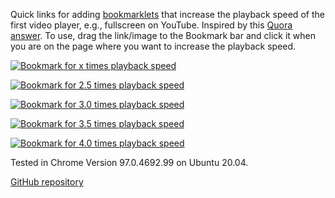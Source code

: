 Quick links for adding [bookmarklets](https://www.freecodecamp.org/news/what-are-bookmarklets/) that increase the playback speed of the first video player, e.g., fullscreen on YouTube.
Inspired by this [Quora answer](https://www.quora.com/Is-there-a-way-of-watching-YouTube-videos-at-higher-than-2x-speed).
To use, drag the link/image to the Bookmark bar and click it when you are on the page where you want to increase the playback speed.

<a href='javascript:(()=>{document.getElementsByTagName("video")[0].playbackRate=prompt("Playback speed","1.0");})()'><img alt="Bookmark for x times playback speed" src="https://img.shields.io/badge/Playback%20speed-x%20times-lightgrey"></a>

[![Bookmark for 2.5 times playback speed](https://img.shields.io/badge/Playback%20speed-2.5%20x-lightgrey)](javascript:document.getElementsByTagName("video")[0].playbackRate=2.5)

[![Bookmark for 3.0 times playback speed](https://img.shields.io/badge/Playback%20speed-3.0%20x-lightgrey)](javascript:document.getElementsByTagName("video")[0].playbackRate=3.0)

[![Bookmark for 3.5 times playback speed](https://img.shields.io/badge/Playback%20speed-3.5%20x-lightgrey)](javascript:document.getElementsByTagName("video")[0].playbackRate=3.5)

[![Bookmark for 4.0 times playback speed](https://img.shields.io/badge/Playback%20speed-4.0%20x-lightgrey)](javascript:document.getElementsByTagName("video")[0].playbackRate=4.0)

Tested in Chrome Version 97.0.4692.99 on Ubuntu 20.04.

[GitHub repository](https://github.com/k3KAW8Pnf7mkmdSMPHz27/missing-playback-speeds)
